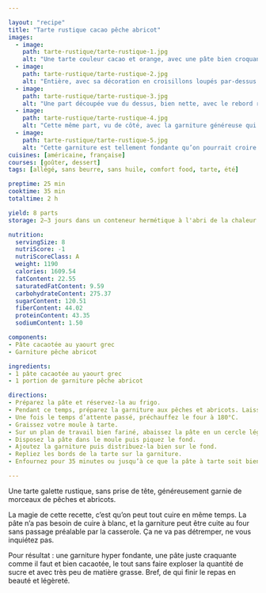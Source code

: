 ```yaml
---

layout: "recipe"
title: "Tarte rustique cacao pêche abricot"
images:
  - image:
    path: tarte-rustique/tarte-rustique-1.jpg
    alt: "Une tarte couleur cacao et orange, avec une pâte bien croquante qui se découpe hyper bien, et une garniture hyper fondante pour contraster. Les parts se tiennent merveilleusement bien, comme on peut le voir avec les 3 découpées."
  - image:
    path: tarte-rustique/tarte-rustique-2.jpg
    alt: "Entière, avec sa décoration en croisillons loupés par-dessus la garniture. Dans les bords répliés, on peut deviner le son de blé de la farine complète, mais la farine de seigle est l’héroîne de cette pâte."
  - image:
    path: tarte-rustique/tarte-rustique-3.jpg
    alt: "Une part découpée vue du dessus, bien nette, avec le rebord replié et la garniture qui ne déborde pas d’un seul millimètre."
  - image:
    path: tarte-rustique/tarte-rustique-4.jpg
    alt: "Cette même part, vu de côté, avec la garniture généreuse qui promet une belle note fondante et sucrée à la dégustation."
  - image:
    path: tarte-rustique/tarte-rustique-5.jpg
    alt: "Cette garniture est tellement fondante qu’on pourrait croire que c’est du caramel, tellement elle produit le même effet filamenté quand on croque dedans."
cuisines: [américaine, française]
courses: [goûter, dessert]
tags: [allégé, sans beurre, sans huile, comfort food, tarte, été]

preptime: 25 min
cooktime: 35 min
totaltime: 2 h

yield: 8 parts
storage: 2–3 jours dans un conteneur hermétique à l'abri de la chaleur et de la lumière. 

nutrition:
  servingSize: 8
  nutriScore: -1
  nutriScoreClass: A
  weight: 1190
  calories: 1609.54
  fatContent: 22.55
  saturatedFatContent: 9.59
  carbohydrateContent: 275.37
  sugarContent: 120.51
  fiberContent: 44.02
  proteinContent: 43.35
  sodiumContent: 1.50

components:
- Pâte cacaotée au yaourt grec
- Garniture pêche abricot

ingredients:
- 1 pâte cacaotée au yaourt grec
- 1 portion de garniture pêche abricot

directions:
- Préparez la pâte et réservez-la au frigo.
- Pendant ce temps, préparez la garniture aux pêches et abricots. Laissez macérer. 
- Une fois le temps d’attente passé, préchauffez le four à 180°C.
- Graissez votre moule à tarte.
- Sur un plan de travail bien fariné, abaissez la pâte en un cercle légèrement plus grand que votre moule.
- Disposez la pâte dans le moule puis piquez le fond.
- Ajoutez la garniture puis distribuez-la bien sur le fond.
- Repliez les bords de la tarte sur la garniture.
- Enfournez pour 35 minutes ou jusqu’à ce que la pâte à tarte soit bien cuite et dure.

---
```


Une tarte galette rustique, sans prise de tête, généreusement garnie de morceaux de pêches et abricots. 

La magie de cette recette, c’est qu’on peut tout cuire en même temps. La pâte n’a pas besoin de cuire à blanc, et la garniture peut être cuite au four sans passage préalable par la casserole. Ça ne va pas détremper, ne vous inquiétez pas.

Pour résultat&nbsp;: une garniture hyper fondante, une pâte juste craquante comme il faut et bien cacaotée, le tout sans faire exploser la quantité de sucre et avec très peu de matière grasse. Bref, de qui finir le repas en beauté et légèreté.